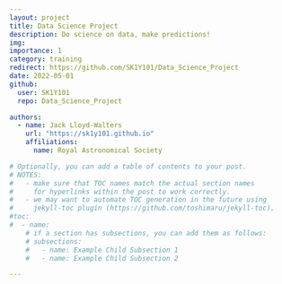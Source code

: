 ```yaml
---
layout: project
title: Data Science Project
description: Do science on data, make predictions!
img:
importance: 1
category: training
redirect: https://github.com/SK1Y101/Data_Science_Project
date: 2022-05-01
github:
  user: SK1Y101
  repo: Data_Science_Project

authors:
  - name: Jack Lloyd-Walters
    url: "https://sk1y101.github.io"
    affiliations:
      name: Royal Astronomical Society

# Optionally, you can add a table of contents to your post.
# NOTES:
#   - make sure that TOC names match the actual section names
#     for hyperlinks within the post to work correctly.
#   - we may want to automate TOC generation in the future using
#     jekyll-toc plugin (https://github.com/toshimaru/jekyll-toc).
#toc:
#  - name:
    # if a section has subsections, you can add them as follows:
    # subsections:
    #   - name: Example Child Subsection 1
    #   - name: Example Child Subsection 2

---
```

